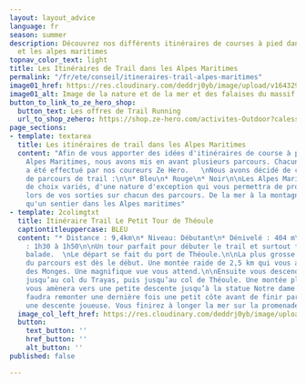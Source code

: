 ```yaml
---
layout: layout_advice
language: fr
season: summer
description: Découvrez nos différents itinéraires de courses à pied dans les pré alpes
  et les alpes maritimes
topnav_color_text: light
title: Les Itinéraires de Trail dans les Alpes Maritimes
permalink: "/fr/ete/conseil/itineraires-trail-alpes-maritimes"
image01_href: https://res.cloudinary.com/deddrj0yb/image/upload/v1643297082/website/summer/pexels-oliver-schmid-4395510_mdyii0.jpg
image01_alt: Image de la nature et de la mer et des falaises du massif et de l'Esterel
button_to_link_to_ze_hero_shop:
  button_text: Les offres de Trail Running
  url_to_shop_zehero: https://shop.ze-hero.com/activites-Outdoor?calessonstype=all&catypegenderlistsummer=all&calessonsactivitytype=all&start-date=
page_sections:
- template: textarea
  title: Les itinéraires de trail dans les Alpes Maritimes
  content: "Afin de vous apporter des idées d'itinéraires de course à pied dans les
    Alpes Maritimes, nous avons mis en avant plusieurs parcours. Chacun des parcours
    a été effectué par nos coureurs Ze Hero.   \nNous avons décidé de créer 3 niveaux
    de parcours de trail :\n\n* Bleu\n* Rouge\n* Noir\n\nLes Alpes Maritimes offrent
    de choix variés, d'une nature d'exception qui vous permettra de profiter  pleinement
    lors de vos sorties sur chacun des parcours. De la mer à la montagne, il n'y a
    qu'un sentier dans les Alpes maritimes"
- template: 2colimgtxt
  title: Itinéraire Trail Le Petit Tour de Théoule
  captiontitleuppercase: BLEU
  content: "* Distance : 9,4km\n* Niveau: Débutant\n* Dénivelé : 404 m\n* Temps estimé
    : 1h30 à 1h50\n\nUn tour parfait pour débuter le trail et surtout faire une magnifique
    balade.  \nLe départ se fait du port de Théoule.\n\nLa plus grosse difficulté
    du parcours est dès le début. Une montée raide de 2,5 km qui vous amènera au Rochers
    des Monges. Une magnifique vue vous attend.\n\nEnsuite vous descendrez légèrement
    jusqu’au col du Trayas, puis jusqu’au col de Théoule. Une montée plus régulière
    vous amènera vers une petite descente jusqu’à la statue Notre dame d’Afrique.\n\nIl
    faudra remonter une dernière fois une petit côte avant de finir par 3,4km dans
    une descente joueuse. Vous finirez à longer la mer sur la promenade André Pradayrol."
  image_col_left_href: https://res.cloudinary.com/deddrj0yb/image/upload/v1643297487/website/summer/le-tour-de-theoule-1_fnw307.png
  button:
    text_button: ''
    href_button: ''
    alt_button: ''
published: false

---
```

